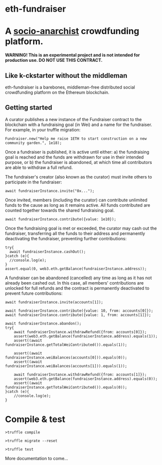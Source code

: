 # eth-fundraiser
A [socio-anarchist](https://en.wikipedia.org/wiki/Social_anarchism) crowdfunding platform.
===================

**WARNING! This is an experimental project and is not intended for production use. DO NOT USE THIS CONTRACT.**

Like k-ckstarter without the middleman
-------------------

eth-fundraiser is a barebones, middleman-free distributed social crowdfunding platform on the Ethereum blockchain.

Getting started
-------------------

A curator publishes a new instance of the Fundraiser contract to the blockchain with a fundraising goal (in Wei) and a name for the fundraiser. For example, in your truffle migration:

```
Fundraiser.new("Help me raise 1ETH to start construction on a new community garden.", 1e18);
```

Once a fundraiser is published, it is active until either: 
a) the fundraising goal is reached and the funds are withdrawn for use in their intended purpose, or 
b) the fundraiser is abandoned, at which time all contributors are able to withdraw a full refund.

The fundraiser's creator (also known as the curator) must invite others to participate in the fundraiser:
```
await fundraiserInstance.invite("0x...");
```

Once invited, members (including the curator) can contribute unlimited funds to the cause as long as it remains active. All funds contributed are counted together towards the shared fundraising goal.
```
await fundraiserInstance.contribute({value: 1e10});
```

Once the fundraising goal is met or exceeded, the curator may cash out the fundraiser, transferring all the funds to their address and permanently deactivating the fundraiser, preventing further contributions:
```
try{
  await fundraiserInstance.cashOut();
}catch (e){
  //console.log(e);
}
assert.equal(0, web3.eth.getBalance(fundraiserInstance.address));
```

A fundraiser can be abandoned (cancelled) any time as long as it has not already been cashed out. In this case, all members' contributions are unlocked for full refunds and the contract is permanently deactivated to prevent future contributions:
```
await fundraiserInstance.invite(accounts[1]);

await fundraiserInstance.contribute({value: 10, from: accounts[0]});
await fundraiserInstance.contribute({value: 1, from: accounts[1]});

await fundraiserInstance.abandon();
try{
    await fundraiserInstance.withdrawRefund({from: accounts[0]});
    assert(web3.eth.getBalance(fundraiserInstance.address).equals(1));
    assert((await fundraiserInstance.getTotalWeiContributed()).equals(1));

    assert((await fundraiserInstance.weiBalances(accounts[0])).equals(0));
    assert((await fundraiserInstance.weiBalances(accounts[1])).equals(1));

    await fundraiserInstance.withdrawRefund({from: accounts[1]});
    assert(web3.eth.getBalance(fundraiserInstance.address).equals(0));
    assert((await fundraiserInstance.getTotalWeiContributed()).equals(0));
}catch (e){
    //console.log(e);
}
```

Compile & test
==============
```
>truffle compile
```

```
>truffle migrate --reset
```

```
>truffle test
```

More documentation to come...
